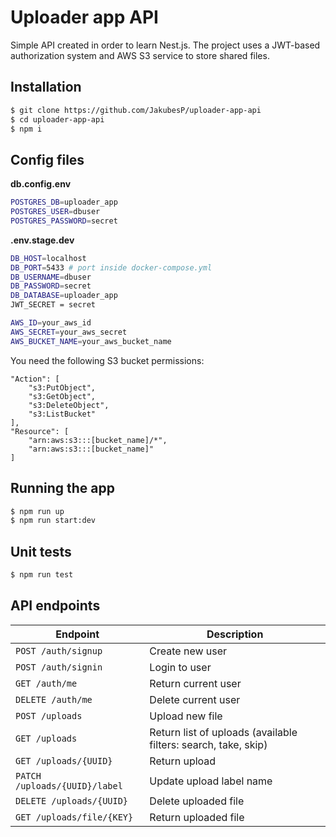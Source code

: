 # Uploader app API
Simple API created in order to learn Nest.js. The project uses a JWT-based authorization system and AWS S3 service to store shared files.

## Installation

```bash
$ git clone https://github.com/JakubesP/uploader-app-api
$ cd uploader-app-api
$ npm i
```
## Config files
**db.config.env**
```sh
POSTGRES_DB=uploader_app
POSTGRES_USER=dbuser
POSTGRES_PASSWORD=secret
```
**.env.stage.dev**
```sh
DB_HOST=localhost
DB_PORT=5433 # port inside docker-compose.yml
DB_USERNAME=dbuser
DB_PASSWORD=secret
DB_DATABASE=uploader_app
JWT_SECRET = secret

AWS_ID=your_aws_id
AWS_SECRET=your_aws_secret
AWS_BUCKET_NAME=your_aws_bucket_name
```

You need the following S3 bucket permissions:

```
"Action": [
    "s3:PutObject",
    "s3:GetObject",
    "s3:DeleteObject",
    "s3:ListBucket"
],
"Resource": [
    "arn:aws:s3:::[bucket_name]/*",
    "arn:aws:s3:::[bucket_name]"
]
```

## Running the app

```bash
$ npm run up
$ npm run start:dev
```

## Unit tests

```bash
$ npm run test
```

## API endpoints

Endpoint  | Description
------------- | -------------
`POST /auth/signup`  | Create new user
`POST /auth/signin`  | Login to user
`GET /auth/me`  | Return current user
`DELETE /auth/me`  | Delete current user
`POST /uploads`  | Upload new file
`GET /uploads`  | Return list of uploads (available filters: search, take, skip)
`GET /uploads/{UUID}`  | Return upload
`PATCH /uploads/{UUID}/label` | Update upload label name
`DELETE /uploads/{UUID}`  | Delete uploaded file
`GET /uploads/file/{KEY}`  | Return uploaded file


